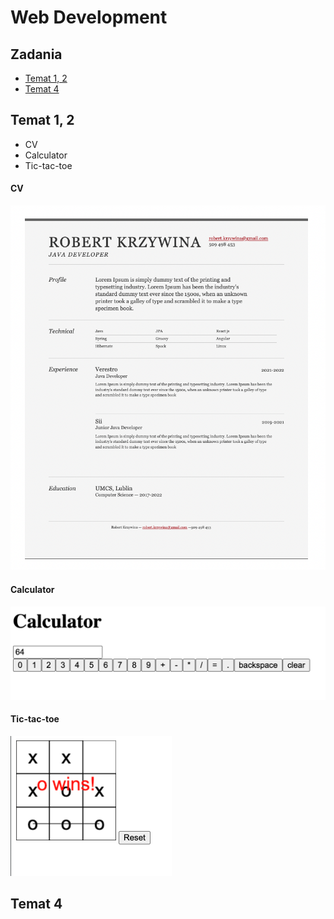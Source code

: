 # Web Development

## Zadania
* [Temat 1, 2](#temat-1-2)
* [Temat 4](#temat-4)

## Temat 1, 2

- CV
- Calculator
- Tic-tac-toe

#### CV
![Alt text](1/CV.png)

#### Calculator
![Alt text](1/calculator.png)

#### Tic-tac-toe
![Alt text](1/tic-tac-toe.png)

## Temat 4
